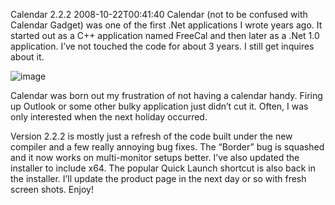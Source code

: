 Calendar 2.2.2
2008-10-22T00:41:40
Calendar (not to be confused with Calendar Gadget) was one of the first .Net applications I wrote years ago. It started out as a C++ application named FreeCal and then later as a .Net 1.0 application. I’ve not touched the code for about 3 years. I still get inquires about it.

![image](/content/images/blog/Calendar2.2.2_121D1/image.png)

Calendar was born out my frustration of not having a calendar handy. Firing up Outlook or some other bulky application just didn’t cut it. Often, I was only interested when the next holiday occurred.

Version 2.2.2 is mostly just a refresh of the code built under the new compiler and a few really annoying bug fixes. The “Border” bug is squashed and it now works on multi-monitor setups better. I’ve also updated the installer to include x64. The popular Quick Launch shortcut is also back in the installer. I’ll update the product page in the next day or so with fresh screen shots. Enjoy!
